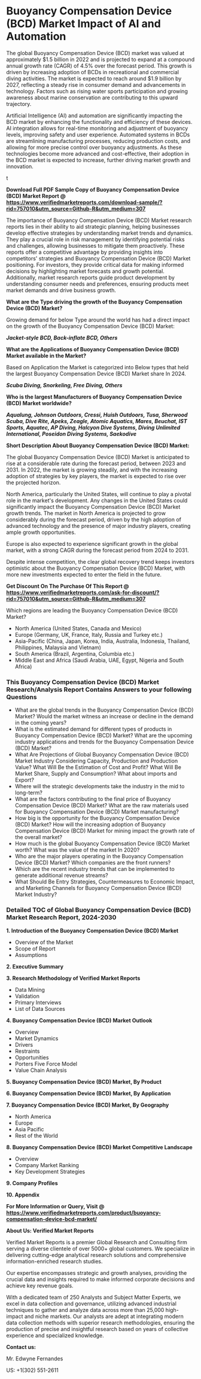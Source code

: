 <meta name="title" content="Global Buoyancy Compensation Device (BCD) Market Impact of AI and Automation"><meta name="description" content="The global Buoyancy Compensation Device (BCD) market was valued at approximately $1.5 billion in 2022 and is projected to expand at a compound annual growth rate (CAGR"><meta name="title" content="Buoyancy Compensation Device (BCD) Market Size, Share, Scope, Trends, Growth, Opportunities, Analysis, Forecast"><h1>Buoyancy Compensation Device (BCD) Market Impact of AI and Automation</h1><p>The global Buoyancy Compensation Device (BCD) market was valued at approximately $1.5 billion in 2022 and is projected to expand at a compound annual growth rate (CAGR) of 4.5% over the forecast period. This growth is driven by increasing adoption of BCDs in recreational and commercial diving activities. The market is expected to reach around $1.9 billion by 2027, reflecting a steady rise in consumer demand and advancements in technology. Factors such as rising water sports participation and growing awareness about marine conservation are contributing to this upward trajectory.</p><p>Artificial Intelligence (AI) and automation are significantly impacting the BCD market by enhancing the functionality and efficiency of these devices. AI integration allows for real-time monitoring and adjustment of buoyancy levels, improving safety and user experience. Automated systems in BCDs are streamlining manufacturing processes, reducing production costs, and allowing for more precise control over buoyancy adjustments. As these technologies become more advanced and cost-effective, their adoption in the BCD market is expected to increase, further driving market growth and innovation.</p>t</p><p id="" class=""><strong>Download Full PDF Sample Copy of Buoyancy Compensation Device (BCD) Market Report @ <a href="https://www.verifiedmarketreports.com/download-sample/?rid=757010&utm_source=Github-R&utm_medium=307" target="_blank">https://www.verifiedmarketreports.com/download-sample/?rid=757010&utm_source=Github-R&utm_medium=307</a></strong></p><p>The importance of&nbsp;Buoyancy Compensation Device (BCD) Market research reports lies in their ability to aid strategic planning, helping businesses develop effective strategies by understanding market trends and dynamics. They play a crucial role in risk management by identifying potential risks and challenges, allowing businesses to mitigate them proactively. These reports offer a competitive advantage by providing insights into competitors' strategies and Buoyancy Compensation Device (BCD) Market positioning. For investors, they provide critical data for making informed decisions by highlighting market forecasts and growth potential. Additionally, market research reports guide product development by understanding consumer needs and preferences, ensuring products meet market demands and drive business growth.</p><p><strong>What are the&nbsp;Type driving the growth of the Buoyancy Compensation Device (BCD) Market?</strong></p><p id="" class="">Growing demand for below Type around the world has had a direct impact on the growth of the Buoyancy Compensation Device (BCD) Market:</p><em><strong>Jacket-style BCD, Back-inflate BCD, Others</strong></em></p><strong>What are the&nbsp;Applications&nbsp;of Buoyancy Compensation Device (BCD) Market available in the Market?</strong></p><p id="" class="">Based on Application the Market is categorized into Below types that held the largest Buoyancy Compensation Device (BCD) Market share In 2024.</p><em><strong>Scuba Diving, Snorkeling, Free Diving, Others</strong></em></p><strong>Who is the largest Manufacturers of Buoyancy Compensation Device (BCD) Market worldwide?</strong></p><p><em><strong>Aqualung, Johnson Outdoors, Cressi, Huish Outdoors, Tusa, Sherwood Scuba, Dive Rite, Apeks, Zeagle, Atomic Aquatics, Mares, Beuchat, IST Sports, Aquatec, AP Diving, Halcyon Dive Systems, Diving Unlimited International, Poseidon Diving Systems, Saekodive</strong></em></p><p id="" class=""><strong>Short Description About Buoyancy Compensation Device (BCD) Market:</strong></p><p>The global Buoyancy Compensation Device (BCD) Market is anticipated to rise at a considerable rate during the forecast period, between 2023 and 2031. In 2022, the market is growing steadily, and with the increasing adoption of strategies by key players, the market is expected to rise over the projected horizon.</p><p>North America, particularly the United States, will continue to play a pivotal role in the market's development. Any changes in the United States could significantly impact the Buoyancy Compensation Device (BCD) Market growth trends. The market in North America is projected to grow considerably during the forecast period, driven by the high adoption of advanced technology and the presence of major industry players, creating ample growth opportunities.</p><p>Europe is also expected to experience significant growth in the global market, with a strong CAGR during the forecast period from 2024 to 2031.</p><p>Despite intense competition, the clear global recovery trend keeps investors optimistic about the Buoyancy Compensation Device (BCD) Market, with more new investments expected to enter the field in the future.</p><p id="" class=""><strong>Get Discount On The Purchase Of This Report @ <a href="https://www.verifiedmarketreports.com/ask-for-discount/?rid=757010&utm_source=Github-R&utm_medium=307" target="_blank">https://www.verifiedmarketreports.com/ask-for-discount/?rid=757010&utm_source=Github-R&utm_medium=307</a></strong></p>Which regions are leading the Buoyancy Compensation Device (BCD) Market?</p><ul><li>North America (United States, Canada and Mexico)</li><li>Europe (Germany, UK, France, Italy, Russia and Turkey etc.)</li><li>Asia-Pacific (China, Japan, Korea, India, Australia, Indonesia, Thailand, Philippines, Malaysia and Vietnam)</li><li>South America (Brazil, Argentina, Columbia etc.)</li><li>Middle East and Africa (Saudi Arabia, UAE, Egypt, Nigeria and South Africa)</li></ul><h3 id="" class="">This Buoyancy Compensation Device (BCD) Market Research/Analysis Report Contains Answers to your following Questions</h3><ul><li>What are the global trends in the Buoyancy Compensation Device (BCD) Market? Would the market witness an increase or decline in the demand in the coming years?</li><li>What is the estimated demand for different types of products in Buoyancy Compensation Device (BCD) Market? What are the upcoming industry applications and trends for the Buoyancy Compensation Device (BCD) Market?</li><li>What Are Projections of Global Buoyancy Compensation Device (BCD) Market Industry Considering Capacity, Production and Production Value? What Will Be the Estimation of Cost and Profit? What Will Be Market Share, Supply and Consumption? What about imports and Export?</li><li>Where will the strategic developments take the industry in the mid to long-term?</li><li>What are the factors contributing to the final price of Buoyancy Compensation Device (BCD) Market? What are the raw materials used for Buoyancy Compensation Device (BCD) Market manufacturing?</li><li>How big is the opportunity for the Buoyancy Compensation Device (BCD) Market? How will the increasing adoption of Buoyancy Compensation Device (BCD) Market for mining impact the growth rate of the overall market?</li><li>How much is the global Buoyancy Compensation Device (BCD) Market worth? What was the value of the market In 2020?</li><li>Who are the major players operating in the Buoyancy Compensation Device (BCD) Market? Which companies are the front runners?</li><li>Which are the recent industry trends that can be implemented to generate additional revenue streams?</li><li>What Should Be Entry Strategies, Countermeasures to Economic Impact, and Marketing Channels for Buoyancy Compensation Device (BCD) Market Industry?</li></ul><h3 id="" class="">Detailed TOC of Global Buoyancy Compensation Device (BCD) Market Research Report, 2024-2030</h3><p id="" class=""><strong>1. Introduction of the Buoyancy Compensation Device (BCD) Market</strong></p><ul><li>Overview of the Market</li><li>Scope of Report</li><li>Assumptions</li></ul><p id="" class=""><strong>2. Executive Summary</strong></p><p id="" class=""><strong>3. Research Methodology of Verified Market Reports</strong></p><ul><li>Data Mining</li><li>Validation</li><li>Primary Interviews</li><li>List of Data Sources</li></ul><p id="" class=""><strong>4. Buoyancy Compensation Device (BCD) Market Outlook</strong></p><ul><li>Overview</li><li>Market Dynamics</li><li>Drivers</li><li>Restraints</li><li>Opportunities</li><li>Porters Five Force Model</li><li>Value Chain Analysis</li></ul><p id="" class=""><strong>5. Buoyancy Compensation Device (BCD) Market, By Product</strong></p><p id="" class=""><strong>6. Buoyancy Compensation Device (BCD) Market, By Application</strong></p><p id="" class=""><strong>7. Buoyancy Compensation Device (BCD) Market, By Geography</strong></p><ul><li>North America</li><li>Europe</li><li>Asia Pacific</li><li>Rest of the World</li></ul><p id="" class=""><strong>8. Buoyancy Compensation Device (BCD) Market Competitive Landscape</strong></p><ul><li>Overview</li><li>Company Market Ranking</li><li>Key Development Strategies</li></ul><p id="" class=""><strong>9. Company Profiles</strong></p><p id="" class=""><strong>10. Appendix</strong></p><p id="" class=""><strong>For More Information or Query, Visit @ <a href="https://www.verifiedmarketreports.com/product/buoyancy-compensation-device-bcd-market/" target="_blank">https://www.verifiedmarketreports.com/product/buoyancy-compensation-device-bcd-market/</a></strong></p><p id="" class=""><strong>About Us: Verified Market Reports</strong></p><p id="" class="">Verified Market Reports is a premier Global Research and Consulting firm serving a diverse clientele of over 5000+ global customers. We specialize in delivering cutting-edge analytical research solutions and comprehensive information-enriched research studies.</p><p id="" class="">Our expertise encompasses strategic and growth analyses, providing the crucial data and insights required to make informed corporate decisions and achieve key revenue goals.</p><p id="" class="">With a dedicated team of 250 Analysts and Subject Matter Experts, we excel in data collection and governance, utilizing advanced industrial techniques to gather and analyze data across more than 25,000 high-impact and niche markets. Our analysts are adept at integrating modern data collection methods with superior research methodologies, ensuring the production of precise and insightful research based on years of collective experience and specialized knowledge.</p><p id="" class=""><strong>Contact us:</strong></p><p id="" class="">Mr. Edwyne Fernandes</p><p id="" class="">US: +1(302) 551-2611</p>